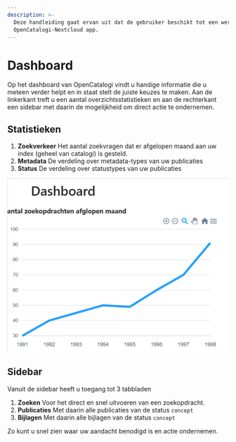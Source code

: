 ```yaml
---
description: >-
  Deze handleiding gaat ervan uit dat de gebruiker beschikt tot een werkende
  OpenCatalogi-Nextcloud app.
---
```


# Dashboard

Op het dashboard van OpenCatalogi vindt u handige informatie die u meteen verder helpt en in staat stelt de juiste keuzes te maken. Aan de linkerkant treft u een aantal overzichtsstatistieken en aan de rechterkant een sidebar met daarin de mogelijkheid om direct actie te ondernemen.

## Statistieken

1. **Zoekverkeer** Het aantal zoekvragen dat er afgelopen maand aan uw index (geheel van catalogi) is gesteld.
2. **Metadata** De verdeling over metadata-types van uw publicaties
2. **Status** De verdeling over statustypes van uw publicaties

![app menu](../assets/oc_dashboard.png)

## Sidebar

Vanuit de sidebar heeft u toegang tot 3 tabbladen

1. **Zoeken** Voor het direct en snel uitvoeren van een zoekopdracht.
2. **Publicaties** Met daarin alle publicaties van de status `concept`
2. **Bijlagen** Met daarin alle bijlagen van de status `concept`

Zo kunt u snel zien waar uw aandacht benodigd is en actie ondernemen.
